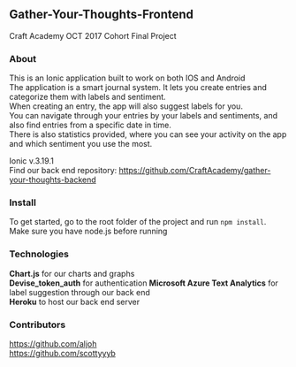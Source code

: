 ## Gather-Your-Thoughts-Frontend
Craft Academy OCT 2017 Cohort Final Project  

### About
This is an Ionic application built to work on both IOS and Android  
The application is a smart journal system. It lets you create entries and categorize them with labels and sentiment.  
When creating an entry, the app will also suggest labels for you.  
You can navigate through your entries by your labels and sentiments, and also find entries from a specific date in time.  
There is also statistics provided, where you can see your activity on the app and which sentiment you use the most.  

Ionic v.3.19.1  
Find our back end repository: https://github.com/CraftAcademy/gather-your-thoughts-backend  

### Install
To get started, go to the root folder of the project and run `npm install`. Make sure you have node.js before running


### Technologies
**Chart.js** for our charts and graphs  
**Devise_token_auth** for authentication
**Microsoft Azure Text Analytics** for label suggestion through our back end  
**Heroku** to host our back end server

### Contributors
https://github.com/aljoh  
https://github.com/scottyyyb
